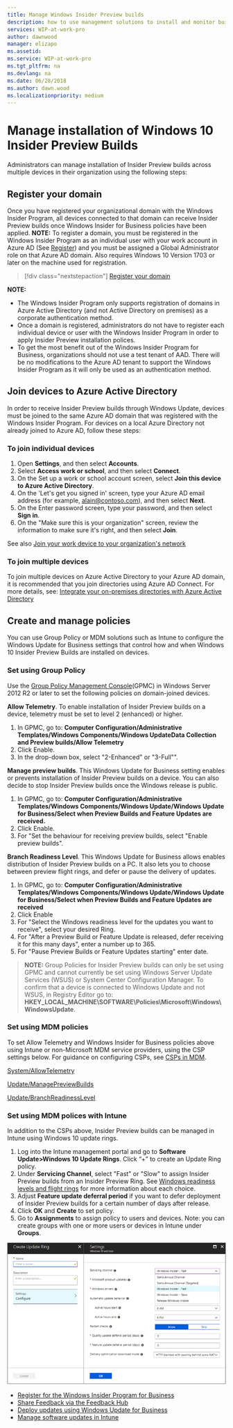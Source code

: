 ```yaml
---
title: Manage Windows Insider Preview builds
description: how to use management solutions to install and monitor builds in your organization
services: WIP-at-work-pro
author: dawnwood
manager: elizapo
ms.assetid: 
ms.service: WIP-at-work-pro
ms.tgt_pltfrm: na
ms.devlang: na
ms.date: 06/28/2018
ms.author: dawn.wood
ms.localizationpriority: medium
---
```


# Manage installation of Windows 10 Insider Preview Builds 
Administrators can manage installation of Insider Preview builds across multiple devices in their organization using the following steps: 

## Register your domain 
Once you have registered your organizational domain with the Windows Insider Program, all devices connected to that domain can receive Insider Preview builds once Windows Insider for Business policies have been applied. 
__NOTE:__ To register a domain, you must be registered in the Windows Insider Program as an individual user with your work account in Azure AD (See [Register](wip-4-biz-register.md)) and you must be assigned a Global Administrator role on that Azure AD domain. Also requires Windows 10 Version 1703 or later on the machine used for registration. 

> [!div class="nextstepaction"]
> [Register your domain](https://insider.windows.com/en-us/for-business-organization-admin/)

__NOTE:__ 
* The Windows Insider Program only supports registration of domains in Azure Active Directory (and not Active Directory on premises) as a corporate authentication method.
* Once a domain is registered, administrators do not have to register each individual device or user with the Windows Insider Program in order to apply Insider Preview installation polices. 
* To get the most benefit out of the Windows Insider Program for Business, organizations should not use a test tenant of AAD. There will be no modifications to the Azure AD tenant to support the Windows Insider Program as it will only be used as an authentication method.

## Join devices to Azure Active Directory
In order to receive Insider Preview builds through Windows Update, devices must be joined to the same Azure AD domain that was registered with the Windows Insider Program. For devices on a local Azure Directory not already joined to Azure AD, follow these steps: 

### To join individual devices 
1. Open __Settings__, and then select __Accounts__.
2. Select __Access work or school__, and then select __Connect__.
3. On the Set up a work or school account screen, select __Join this device to Azure Active Directory__.
4. On the 'Let's get you signed in' screen, type your Azure AD email address (for example, alain@contoso.com), and then select __Next__.
5. On the Enter password screen, type your password, and then select __Sign in__.
6. On the "Make sure this is your organization" screen, review the information to make sure it's right, and then select __Join__.
 
See also [Join your work device to your organization's network](https://docs.microsoft.com/en-us/azure/active-directory/user-help/user-help-join-device-on-network)

### To join multiple devices 
To join multiple devices on Azure Active Directory to your Azure AD domain, it is recommended that you join directories using Azure AD Connect. For more details, see: [Integrate your on-premises directories with Azure Active Directory](https://docs.microsoft.com/en-us/azure/active-directory/connect/active-directory-aadconnect)

## Create and manage policies 
You can use Group Policy or MDM solutions such as Intune to configure the Windows Update for Business settings that control how and when Windows 10 Insider Preview Builds are installed on devices. 

### Set using Group Policy
Use the [Group Policy Management Console](https://docs.microsoft.com/en-us/previous-versions/windows/it-pro/windows-server-2008-R2-and-2008/cc753298)(GPMC) in Windows Server 2012 R2 or later to set the following policies on domain-joined devices. 

__Allow Telemetry__. To enable installation of Insider Preview builds on a device, telemetry must be set to level 2 (enhanced) or higher. 
1. In GPMC, go to: __Computer Configuration/Administrative Templates/Windows Components/Windows UpdateData Collection and Preview builds/Allow Telemetry__
2. Click Enable. 
3. In the drop-down box, select "2-Enhanced" or "3-Full"". 

__Manage preview builds__. This Windows Update for Business setting enables or prevents installation of Insider Preview builds on a device. You can also decide to stop Insider Preview builds once the Windows release is public. 
1. In GPMC, go to: __Computer Configuration/Administrative Templates/Windows Components/Windows Update/Windows Update for Business/Select when Preview Builds and Feature Updates are received.__
2. Click Enable.   
3. For "Set the behaviour for receiving preview builds, select "Enable preview builds".  

__Branch Readiness Level__. This Windows Update for Business allows enables distribution of Insider Preview builds on a PC. It also lets you to choose between preview flight rings, and defer or pause the delivery of updates. 
1. In GPMC, go to: __Computer Configuration/Administrative Templates/Windows Components/Windows Update/Windows Update for Business/Select when Preview Builds and Feature Updates are received__
2. Click Enable 
3. For "Select the Windows readiness level for the updates you want to receive", select your desired Ring. 
4. For "After a Preview Build or Feature Update is released, defer receiving it for this many days", enter a number up to 365. 
5. For "Pause Preview Builds or Feature Updates starting" enter date.

>__NOTE:__ Group Policies for Insider Preview builds can only be set using GPMC and cannot currently be set using Windows Server Update Services (WSUS) or System Center Configuration Manager. To confirm that a device is connected to Windows Update and not WSUS, in Registry Editor go to: __HKEY_LOCAL_MACHINE\SOFTWARE\Policies\Microsoft\Windows\WindowsUpdate__.  

### Set using MDM policies 
To set Allow Telemetry and Windows Insider for Business policies above using Intune or non-Microsoft MDM service providers, using the CSP settings below. For guidance on configuring CSPs, see [CSPs in MDM](https://docs.microsoft.com/en-us/windows/configuration/provisioning-packages/how-it-pros-can-use-configuration-service-providers#csps-in-mdm). 

[System/AllowTelemetry](https://docs.microsoft.com/en-us/windows/client-management/mdm/policy-csp-system#system-allowtelemetry)

[Update/ManagePreviewBuilds](https://docs.microsoft.com/en-us/windows/client-management/mdm/policy-csp-update#update-managepreviewbuilds) 

[Update/BranchReadinessLevel](https://docs.microsoft.com/en-us/windows/client-management/mdm/policy-csp-update#update-branchreadinesslevel)

### Set using MDM polices with Intune 
In addition to the CSPs above, Insider Preview builds can be managed in Intune using Windows 10 update rings. 
1.	Log into the Intune management portal and go to __Software Update>Windows 10 Update Rings__. Click “+” to create an Update Ring policy.
2.	Under __Servicing Channel__, select "Fast" or "Slow" to assign Insider Preview builds from an Insider Preview Ring. See [Windows readiness levels and flight rings](wip-4-biz-flight-levels-and-rings.md) for more information about each choice. 
3.	Adjust __Feature update deferral period__ if you want to defer deployment of Insider Preview builds for a certain number of days after release. 
4.	Click __OK__ and __Create__ to set policy.
5.	Go to __Assignments__ to assign policy to users and devices. Note: you can create groups with one or more users or devices in Intune under __Groups__. 

![Intune Update Ring](images/wip-4-biz_manage_intune.png "ADD")

* [Register for the Windows Insider Program for Business](wip-4-biz-register.md)
* [Share Feedback via the Feedback Hub](wip-4-biz-feedback-hub.md)
* [Deploy updates using Windows Update for Business](https://docs.microsoft.com/en-us/windows/deployment/update/waas-manage-updates-wufb) 
* [Manage software updates in Intune](https://docs.microsoft.com/en-us/intune/windows-update-for-business-configure)
